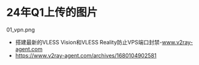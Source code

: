 # 24年Q1上传的图片  
01_vpn.png  
-  搭建最新的VLESS Vision和VLESS Reality防止VPS端口封禁-www.v2ray-agent.com
-  https://www.v2ray-agent.com/archives/1680104902581  

